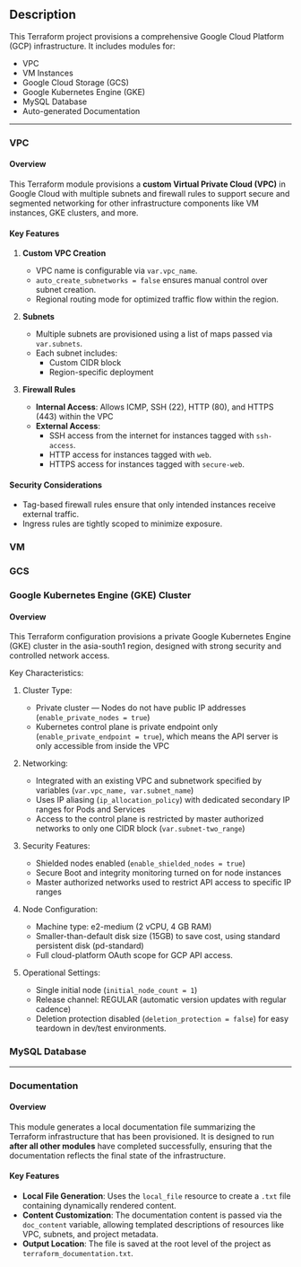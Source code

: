 ## Description
This Terraform project provisions a comprehensive Google Cloud Platform (GCP) infrastructure. It includes modules for:
- VPC
- VM Instances
- Google Cloud Storage (GCS)
- Google Kubernetes Engine (GKE)
- MySQL Database
- Auto-generated Documentation
---
### VPC
#### Overview
This Terraform module provisions a **custom Virtual Private Cloud (VPC)** in Google Cloud with multiple subnets and firewall rules to support secure and segmented networking for other infrastructure components like VM instances, GKE clusters, and more.

#### Key Features
1. **Custom VPC Creation**
   - VPC name is configurable via `var.vpc_name`.
   - `auto_create_subnetworks = false` ensures manual control over subnet creation.
   - Regional routing mode for optimized traffic flow within the region.

2. **Subnets**
   - Multiple subnets are provisioned using a list of maps passed via `var.subnets`.
   - Each subnet includes:
     - Custom CIDR block
     - Region-specific deployment

3. **Firewall Rules**
   - **Internal Access**: Allows ICMP, SSH (22), HTTP (80), and HTTPS (443) within the VPC
   - **External Access**:
     - SSH access from the internet for instances tagged with `ssh-access`.
     - HTTP access for instances tagged with `web`.
     - HTTPS access for instances tagged with `secure-web`.
#### Security Considerations
- Tag-based firewall rules ensure that only intended instances receive external traffic.
- Ingress rules are tightly scoped to minimize exposure.

### VM

### GCS

### Google Kubernetes Engine (GKE) Cluster
#### Overview
This Terraform configuration provisions a private Google Kubernetes Engine (GKE) cluster in the asia-south1 region, designed with strong security and controlled network access.

Key Characteristics:
1. Cluster Type:
   - Private cluster — Nodes do not have public IP addresses (`enable_private_nodes = true`)
   - Kubernetes control plane is private endpoint only (`enable_private_endpoint = true`), which means the API server is only accessible from inside the VPC

2. Networking:
   - Integrated with an existing VPC and subnetwork specified by variables (`var.vpc_name, var.subnet_name`)
   - Uses IP aliasing (`ip_allocation_policy`) with dedicated secondary IP ranges for Pods and Services
   - Access to the control plane is restricted by master authorized networks to only one CIDR block (`var.subnet-two_range`)

3. Security Features:
   - Shielded nodes enabled (`enable_shielded_nodes = true`)
   - Secure Boot and integrity monitoring turned on for node instances
   - Master authorized networks used to restrict API access to specific IP ranges

4. Node Configuration:
   - Machine type: e2-medium (2 vCPU, 4 GB RAM)
   - Smaller-than-default disk size (15GB) to save cost, using standard persistent disk (pd-standard)
   - Full cloud-platform OAuth scope for GCP API access.

5. Operational Settings:
   - Single initial node (`initial_node_count = 1`)
   - Release channel: REGULAR (automatic version updates with regular cadence)
   - Deletion protection disabled (`deletion_protection = false`) for easy teardown in dev/test environments.


### MySQL Database
---
### Documentation
#### Overview
This module generates a local documentation file summarizing the Terraform infrastructure that has been provisioned. It is designed to run **after all other modules** have completed successfully, ensuring that the documentation reflects the final state of the infrastructure.
#### Key Features
- **Local File Generation**: Uses the `local_file` resource to create a `.txt` file containing dynamically rendered content.
- **Content Customization**: The documentation content is passed via the `doc_content` variable, allowing templated descriptions of resources like VPC, subnets, and project metadata.
- **Output Location**: The file is saved at the root level of the project as `terraform_documentation.txt`.

